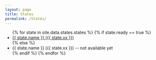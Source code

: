```yaml
---
layout: page
title: States
permalink: /States/
---
```


<!-- A placeholder state picker -->

<ul>
{% for state in site.data.states.states %}
  {% if state.ready == true %}
    <li><a href="pages/{{ state.xx }}">{{ state.name }} ({{ state.xx }})</a></li>
  {% else %}
    <li>{{ state.name }} ({{ state.xx }}) -- not available yet</li>
  {% endif %}
{% endfor %}
</ul>